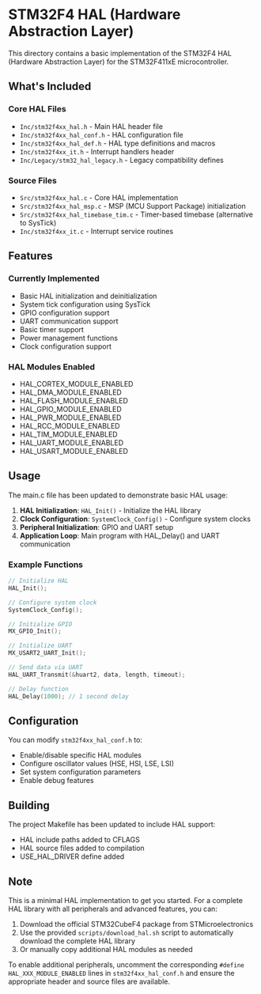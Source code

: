 # STM32F4 HAL (Hardware Abstraction Layer)

This directory contains a basic implementation of the STM32F4 HAL (Hardware Abstraction Layer) for the STM32F411xE microcontroller.

## What's Included

### Core HAL Files
- `Inc/stm32f4xx_hal.h` - Main HAL header file
- `Inc/stm32f4xx_hal_conf.h` - HAL configuration file
- `Inc/stm32f4xx_hal_def.h` - HAL type definitions and macros
- `Inc/stm32f4xx_it.h` - Interrupt handlers header
- `Inc/Legacy/stm32_hal_legacy.h` - Legacy compatibility defines

### Source Files
- `Src/stm32f4xx_hal.c` - Core HAL implementation
- `Src/stm32f4xx_hal_msp.c` - MSP (MCU Support Package) initialization
- `Src/stm32f4xx_hal_timebase_tim.c` - Timer-based timebase (alternative to SysTick)
- `Inc/stm32f4xx_it.c` - Interrupt service routines

## Features

### Currently Implemented
- Basic HAL initialization and deinitialization
- System tick configuration using SysTick
- GPIO configuration support
- UART communication support
- Basic timer support
- Power management functions
- Clock configuration support

### HAL Modules Enabled
- HAL_CORTEX_MODULE_ENABLED
- HAL_DMA_MODULE_ENABLED  
- HAL_FLASH_MODULE_ENABLED
- HAL_GPIO_MODULE_ENABLED
- HAL_PWR_MODULE_ENABLED
- HAL_RCC_MODULE_ENABLED
- HAL_TIM_MODULE_ENABLED
- HAL_UART_MODULE_ENABLED
- HAL_USART_MODULE_ENABLED

## Usage

The main.c file has been updated to demonstrate basic HAL usage:

1. **HAL Initialization**: `HAL_Init()` - Initialize the HAL library
2. **Clock Configuration**: `SystemClock_Config()` - Configure system clocks
3. **Peripheral Initialization**: GPIO and UART setup
4. **Application Loop**: Main program with HAL_Delay() and UART communication

### Example Functions
```c
// Initialize HAL
HAL_Init();

// Configure system clock
SystemClock_Config();

// Initialize GPIO
MX_GPIO_Init();

// Initialize UART
MX_USART2_UART_Init();

// Send data via UART
HAL_UART_Transmit(&huart2, data, length, timeout);

// Delay function
HAL_Delay(1000); // 1 second delay
```

## Configuration

You can modify `stm32f4xx_hal_conf.h` to:
- Enable/disable specific HAL modules
- Configure oscillator values (HSE, HSI, LSE, LSI)
- Set system configuration parameters
- Enable debug features

## Building

The project Makefile has been updated to include HAL support:
- HAL include paths added to CFLAGS
- HAL source files added to compilation
- USE_HAL_DRIVER define added

## Note

This is a minimal HAL implementation to get you started. For a complete HAL library with all peripherals and advanced features, you can:

1. Download the official STM32CubeF4 package from STMicroelectronics
2. Use the provided `scripts/download_hal.sh` script to automatically download the complete HAL library
3. Or manually copy additional HAL modules as needed

To enable additional peripherals, uncomment the corresponding `#define HAL_XXX_MODULE_ENABLED` lines in `stm32f4xx_hal_conf.h` and ensure the appropriate header and source files are available.
